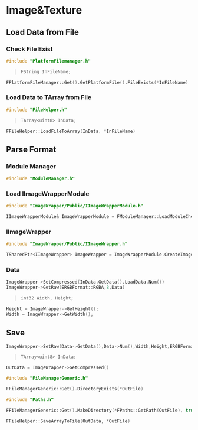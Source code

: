# Image&Texture
## Load Data from File
### Check File Exist
```c++
#include "PlatformFilemanager.h"
```
> ```c++
>FString InFileName;
>```
```c++
FPlatformFileManager::Get().GetPlatformFile().FileExists(*InFileName)
```
### Load Data to TArray from File
```c++
#include "FileHelper.h"
```
>```c++
>TArray<uint8> InData;
>```
```c++
FFileHelper::LoadFileToArray(InData, *InFileName)
```
## Parse Format
### Module Manager
```c++
#include "ModuleManager.h"
```
### Load IImageWrapperModule
```c++
#include "ImageWrapper/Public/IImageWrapperModule.h"
```
```c++
IImageWrapperModule& ImageWrapperModule = FModuleManager::LoadModuleChecked<IImageWrapperModule>(FName("ImageWrapper"));
```
### IImageWrapper
```c++
#include "ImageWrapper/Public/IImageWrapper.h"
```
```c++
TSharedPtr<IImageWrapper> ImageWrapper = ImageWrapperModule.CreateImageWrapper(EImageFormat::PNG);
```
### Data
```c++
ImageWrapper->SetCompressed(InData.GetData(),LoadData.Num())
ImageWrapper->GetRaw(ERGBFormat::RGBA,8,Data)
```
> ```c++
> int32 Width, Height;
> ```
```c++
Height = ImageWrapper->GetHeight();
Width = ImageWrapper->GetWidth();
```

## Save
```c++
ImageWrapper->SetRaw(Data->GetData(),Data->Num(),Width,Height,ERGBFormat::RGBA,8)
```
>```c++
>TArray<uint8> InData;
>```
```c++
OutData = ImageWrapper->GetCompressed()
```
```c++
#include "FileManagerGeneric.h"
```
```c++
FFileManagerGeneric::Get().DirectoryExists(*OutFile)
```
```c++
#include "Paths.h"
```
```c++
FFileManagerGeneric::Get().MakeDirectory(*FPaths::GetPath(OutFile), true)
```
```c++
FFileHelper::SaveArrayToFile(OutData, *OutFile)
```

